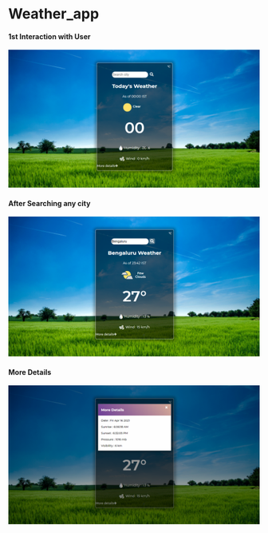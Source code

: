 # Weather_app

#### 1st Interaction with User
![1st Interaction ](./ScreenShots/Screenshot_1.png)

#### After Searching any city
![2nd Interaction ](./ScreenShots/Screenshot_2.png)

#### More Details
![3rd Interaction ](./ScreenShots/Screenshot_3.png)